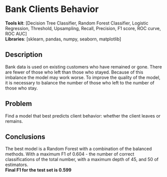 # Bank Clients Behavior
**Tools kit**: [Decision Tree Classifier, Random Forest Classifier, Logistic Regression, Threshold, Upsampling, Recall, Precision, F1 score, ROC curve, ROC AUC] <br>
**Libraries**: [sklearn, pandas, numpy, seaborn, matplotlib]

## Description
Bank data is used on existing customers who have remained or gone. There are fewer of those who left than those who stayed. Because of this imbalance the model may work worse. To improve the quality of the model, it is necessary to balance the number of those who left to the number of those who stay.

## Problem
Find a model that best predicts client behavior: whether the client leaves or remains.

## Сonclusions
The best model is a Random Forest with a combination of the balanced methods. With a maximum F1 of 0.604 - the number of correct classifications of the total number, with a maximum depth of 45, and 50 of estimators. <br>
**Final F1 for the test set is 0.599**

